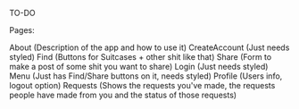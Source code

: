 TO-DO

Pages:

About (Description of the app and how to use it)
CreateAccount (Just needs styled)
Find (Buttons for Suitcases + other shit like that)
Share (Form to make a post of some shit you want to share)
Login (Just needs styled)
Menu (Just has Find/Share buttons on it, needs styled)
Profile (Users info, logout option)
Requests (Shows the requests you've made, the requests people have made from you and the status of those requests)

